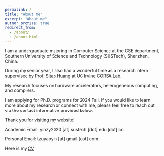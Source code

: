```yaml
---
permalink: /
title: "About me"
excerpt: "About me"
author_profile: true
redirect_from: 
  - /about/
  - /about.html
---
```


I am a undergraduate majoring in Computer Science at the CSE department, Southern University of Science and Technology (SUSTech), Shenzhen, China.

During my senior year, I also had a wonderful time as a research intern supervised by Prof. [Sitao Huang](https://sitaohuang.com/) at [UC Irvine](https://uci.edu/) [CORSA Lab](https://corsa.eng.uci.edu/).

My research focuses on hardware accelerators, heterogeneous computing, and compilers. 

I am applying for Ph.D. programs for 2024 Fall. If you would like to learn more about my research or connect with me, please feel free to reach out via the contact information provided below.

Thank you for visiting my website!

Academic Email: yinzy2020 [at] sustech [dot] edu [dot] cn

Personal Email: tzuyaoyin [at] gmail [dot] com

Here is my [CV](https://joeyzi1.github.io/files/cv.pdf)